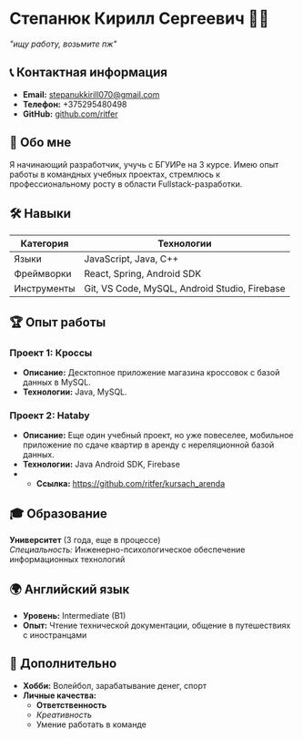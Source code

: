 # Степанюк Кирилл Сергеевич 👨‍💻

*"ищу работу, возьмите пж"*  

## 📞 Контактная информация
- **Email:** stepanukkirill070@gmail.com  
- **Телефон:** +375295480498  
- **GitHub:** [github.com/ritfer](https://github.com/ritfer)  
 
## 🚀 Обо мне
Я начинающий разработчик, учучь с БГУИРе на 3 курсе. Имею опыт работы в командных учебных проектах, стремлюсь к профессиональному росту в области Fullstack-разработки.

## 🛠 Навыки
| Категория       | Технологии                                                                 |
|-----------------|----------------------------------------------------------------------------|
| Языки          | JavaScript, Java, С++                                                       |
| Фреймворки     | React, Spring, Android SDK                                                  |
| Инструменты    | Git, VS Code, MySQL, Android Studio, Firebase                               |

## 🏆 Опыт работы

### Проект 1: Кроссы
* **Описание:** Десктопное приложение магазина кроссовок с базой данных в MySQL.  
* **Технологии:** Java, MySQL.  

### Проект 2: Hataby
* **Описание:** Еще один учебный проект, но уже повеселее, мобильное приложение по сдаче квартир в аренду с нереляционной базой данных.  
* **Технологии:** Java Android SDK, Firebase
* * **Cсылка:** https://github.com/ritfer/kursach_arenda

## 🎓 Образование
**Университет** (3 года, еще в процессе)  
*Специальность:* Инженерно-психологическое обеспечение информационных технологий    

## 🌍 Английский язык
* **Уровень:** Intermediate (B1)  
* **Опыт:** Чтение технической документации, общение в путешествиях с иностранцами 

## 📌 Дополнительно
* **Хобби:** Волейбол, зарабатывание денег, спорт  
* **Личные качества:**  
  - **Ответственность**  
  - *Креативность*  
  - Умение работать в команде  
